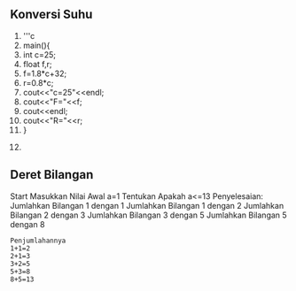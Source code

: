 ## Konversi Suhu
1.  '''c
2.  main(){
3.    int c=25;
4.    float f,r;
5.    f=1.8*c+32;
6.    r=0.8*c;
7.    cout<<"c=25"<<endl;
8.    cout<<"F="<<f;
9.    cout<<endl;
10.   cout<<"R="<<r;
11. }
12. ```

## Deret Bilangan
Start
 Masukkan Nilai Awal a=1
 Tentukan Apakah a<=13
Penyelesaian:
 Jumlahkan Bilangan 1 dengan 1
 Jumlahkan Bilangan 1 dengan 2
 Jumlahkan Bilangan 2 dengan 3
 Jumlahkan Bilangan 3 dengan 5
 Jumlahkan Bilangan 5 dengan 8
```
Penjumlahannya
1+1=2
2+1=3
3+2=5
5+3=8
8+5=13

